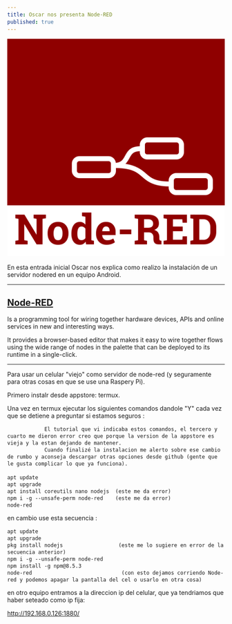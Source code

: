 ```yaml
---
title: Oscar nos presenta Node-RED
published: true
---
```


![nodered](../assets/img/nodered.png)

En esta entrada inicial Oscar nos explica como realizo la instalación de un servidor nodered en un equipo Android.

--------------------------------

## [Node-RED](#Node-RED)

Is a programming tool for wiring together hardware devices, APIs and online services in new and interesting ways.

It provides a browser-based editor that makes it easy to wire together flows using the wide range of nodes in the palette that can be deployed to its runtime in a single-click.


--------------------------------
Para usar un celular "viejo" como servidor de node-red (y seguramente para otras cosas en que se use una Raspery Pi).

Primero  instalr desde appstore: termux.

Una vez en termux ejecutar los siguientes comandos dandole "Y" cada vez que se detiene a preguntar si estamos seguros :
                
                El tutorial que vi indicaba estos comandos, el tercero y cuarto me dieron error creo que porque la version de la appstore es vieja y la estan dejando de mantener.
                Cuando finalizé la instalacion me alerto sobre ese cambio de rumbo y aconseja descargar otras opciones desde github (gente que le gusta complicar lo que ya funciona).

    apt update
    apt upgrade
    apt install coreutils nano nodejs  (este me da error)
    npm i -g --unsafe-perm node-red    (este me da error)
    node-red


en cambio use esta secuencia :

    apt update
    apt upgrade
    pkg install nodejs                  (este me lo sugiere en error de la secuencia anterior)
    npm i -g --unsafe-perm node-red
    npm install -g npm@8.5.3
    node-red                             (con esto dejamos corriendo Node-red y podemos apagar la pantalla del cel o usarlo en otra cosa)


en otro equipo entramos a la direccion ip del celular, que ya tendriamos que haber seteado como ip fija:

http://192.168.0.126:1880/


